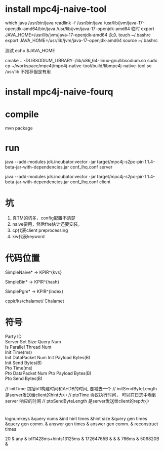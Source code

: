 
# install mpc4j-naive-tool

which java
/usr/bin/java
readlink -f /usr/bin/java
/usr/lib/jvm/java-17-openjdk-amd64/bin/java
/usr/lib/jvm/java-17-openjdk-amd64
临时
export JAVA_HOME=/usr/lib/jvm/java-17-openjdk-amd64
永久
touch ~/.bashrc
export JAVA_HOME=/usr/lib/jvm/java-17-openjdk-amd64
source ~/.bashrc

测试
echo $JAVA_HOME

cmake .. -DLIBSODIUM_LIBRARY=/lib/x86_64-linux-gnu/libsodium.so
sudo cp ~/workspace/mpc4j/mpc4j-native-tool/build/libmpc4j-native-tool.so /usr/lib
不推荐但是有用

# install mpc4j-naive-fourq


# compile

mvn package


# run


java --add-modules jdk.incubator.vector -jar target/mpc4j-s2pc-pir-1.1.4-beta-jar-with-dependencies.jar conf_lhq.conf server

java --add-modules jdk.incubator.vector -jar target/mpc4j-s2pc-pir-1.1.4-beta-jar-with-dependencies.jar conf_lhq.conf client


# 坑
1. 真TM的坑多，config配置不清楚
2. naive要用，然后fhe估计还要安装。
3. cp代表client preprocessing
4. kw代表keyword


# 代码位置
SimpleNaive* → KPIR^{kvs}

SimpleBin* → KPIR^{hash}

SimplePgm* → KPIR^{index}

cppir/ks/chalamet/ Chalamet


# 符号

Party ID	
Server Set Size	
Query Num	
Is Parallel	
Thread Num	
Init Time(ms)	
Init DataPacket Num	
Init Payload Bytes(B)	
Init Send Bytes(B)	
Pto  Time(ms)	
Pto  DataPacket Num	
Pto  Payload Bytes(B)	
Pto  Send Bytes(B)

// initTime 包括bff构建时间和A*DB的时间, 要减去一个
// initSendByteLength 是server发送给client的hint大小
// ptoTime 协议执行时间， 可以在日志中看到server 响应的时间
// ptoSendByteLength 是server发送给client的rep大小

# 

lognumkeys	&query nums	&init hint times	&hint size	&query gen times	&query gen comm.	&	answer gen times	&	answer gen comm.	&	reconstruct times

20    &  any    &  bff1428ms+hints13125ms   &   17264765B   &  & & 766ms  &  506820B   & 